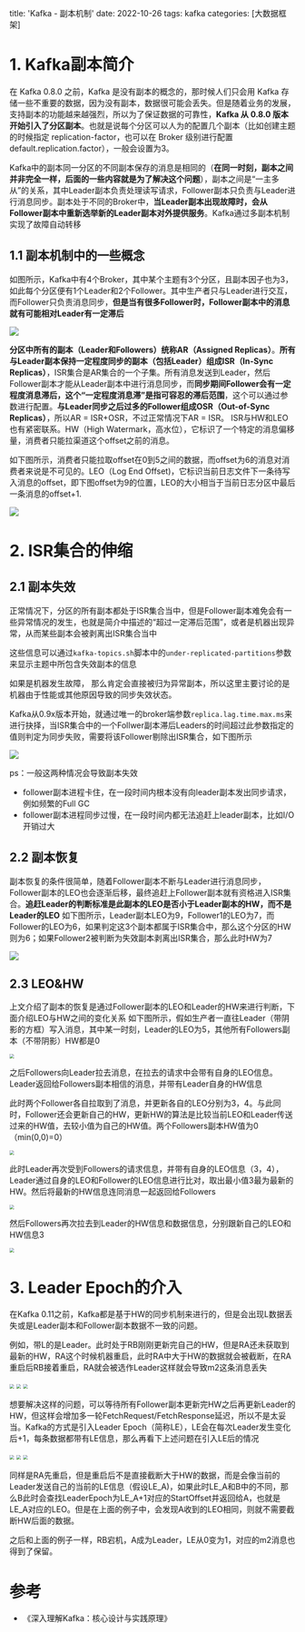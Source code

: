 title:  'Kafka - 副本机制'
date:  2022-10-26
tags: kafka
categories: [大数据框架]

# 1. Kafka副本简介

在 Kafka 0.8.0 之前，Kafka 是没有副本的概念的，那时候人们只会用 Kafka 存储一些不重要的数据，因为没有副本，数据很可能会丢失。但是随着业务的发展，支持副本的功能越来越强烈，所以为了保证数据的可靠性，**Kafka 从 0.8.0 版本开始引入了分区副本**。也就是说每个分区可以人为的配置几个副本（比如创建主题的时候指定 replication-factor，也可以在 Broker 级别进行配置 default.replication.factor），一般会设置为3。

Kafka中的副本同一分区的不同副本保存的消息是相同的（**在同一时刻，副本之间并非完全一样，后面的一些内容就是为了解决这个问题**），副本之间是“一主多从”的关系，其中Leader副本负责处理读写请求，Follower副本只负责与Leader进行消息同步。副本处于不同的Broker中，**当Leader副本出现故障时，会从Follower副本中重新选举新的Leader副本对外提供服务**。Kafka通过多副本机制实现了故障自动转移



## 1.1 副本机制中的一些概念
如图所示，Kafka中有4个Broker，其中某个主题有3个分区，且副本因子也为3，如此每个分区便有1个Leader和2个Follower。其中生产者只与Leader进行交互，而Follower只负责消息同步，**但是当有很多Follower时，Follower副本中的消息就有可能相对Leader有一定滞后**

![](https://blog-1253533258.cos.ap-shanghai.myqcloud.com/picgo/20221026181247.png)

**分区中所有的副本（Leader和Followers）统称AR（Assigned Replicas）**。**所有与Leader副本保持一定程度同步的副本（包括Leader）组成ISR（In-Sync Replicas）**，ISR集合是AR集合的一个子集。所有消息发送到Leader，然后Follower副本才能从Leader副本中进行消息同步，而**同步期间Follower会有一定程度消息滞后，这个“一定程度消息滞”是指可容忍的滞后范围**，这个可以通过参数进行配置。**与Leader同步之后过多的Follower组成OSR（Out-of-Sync Replicas）**，所以AR = ISR+OSR，不过正常情况下AR = ISR。
ISR与HW和LEO也有紧密联系。HW（High Watermark，高水位），它标识了一个特定的消息偏移量，消费者只能拉渠道这个offset之前的消息。

如下图所示，消费者只能拉取offset在0到5之间的数据，而offset为6的消息对消费者来说是不可见的。LEO（Log End Offset)，它标识当前日志文件下一条待写入消息的offset，即下图offset为9的位置，LEO的大小相当于当前日志分区中最后一条消息的offset+1.

![](https://blog-1253533258.cos.ap-shanghai.myqcloud.com/picgo/20221026181337.png)

# 2. ISR集合的伸缩
## 2.1 副本失效
正常情况下，分区的所有副本都处于ISR集合当中，但是Follower副本难免会有一些异常情况的发生，也就是简介中描述的“超过一定滞后范围”，或者是机器出现异常，从而某些副本会被剥离出ISR集合当中

这些信息可以通过`kafka-topics.sh`脚本中的`under-replicated-partitions`参数来显示主题中所包含失效副本的信息

如果是机器发生故障， 那么肯定会直接被归为异常副本，所以这里主要讨论的是机器由于性能或其他原因导致的同步失效状态。

Kafka从0.9x版本开始，就通过唯一的broker端参数`replica.lag.time.max.ms`来进行抉择，当ISR集合中的一个Follwer副本滞后Leaders的时间超过此参数指定的值则判定为同步失败，需要将该Follower剔除出ISR集合，如下图所示

<img src="https://blog-1253533258.cos.ap-shanghai.myqcloud.com/picgo/20221026181406.png"  />

ps：一般这两种情况会导致副本失效

- follower副本进程卡住，在一段时间内根本没有向leader副本发出同步请求，例如频繁的Full GC
- follower副本进程同步过慢，在一段时间内都无法追赶上leader副本，比如I/O开销过大

## 2.2 副本恢复
副本恢复的条件很简单，随着Follower副本不断与Leader进行消息同步，Follower副本的LEO也会逐渐后移，最终追赶上Follower副本就有资格进入ISR集合。**追赶Leader的判断标准是此副本的LEO是否小于Leader副本的HW，而不是Leader的LEO**
如下图所示，Leader副本LEO为9，Follower1的LEO为7，而Follower的LEO为6，如果判定这3个副本都属于ISR集合中，那么这个分区的HW则为6；如果Follower2被判断为失效副本剥离出ISR集合，那么此时HW为7

![](https://blog-1253533258.cos.ap-shanghai.myqcloud.com/picgo/20221026181451.png)


## 2.3 LEO&HW
上文介绍了副本的恢复是通过Follower副本的LEO和Leader的HW来进行判断，下面介绍LEO与HW之间的变化关系
如下图所示，假如生产者一直往Leader（带阴影的方框）写入消息，其中某一时刻，Leader的LEO为5，其他所有Followers副本（不带阴影）HW都是0

<img src="https://blog-1253533258.cos.ap-shanghai.myqcloud.com/picgo/20221026181514.png" 
style="zoom:50%;" />

之后Followers向Leader拉去消息，在拉去的请求中会带有自身的LEO信息。Leader返回给Followers副本相信的消息，并带有Leader自身的HW信息

此时两个Follower各自拉取到了消息，并更新各自的LEO分别为3，4。与此同时，Follower还会更新自己的HW，更新HW的算法是比较当前LEO和Leader传送过来的HW值，去较小值为自己的HW值。两个Followers副本HW值为0（min(0,0)=0）



<img src="https://blog-1253533258.cos.ap-shanghai.myqcloud.com/picgo/20221026181532.png" style="zoom:50%;" />

此时Leader再次受到Followers的请求信息，并带有自身的LEO信息（3，4），Leader通过自身的LEO和Follower的LEO信息进行比对，取出最小值3最为最新的HW。然后将最新的HW信息连同消息一起返回给Followers

<img src="https://blog-1253533258.cos.ap-shanghai.myqcloud.com/picgo/20221026181546.png" style="zoom:50%;" />

然后Followers再次拉去到Leader的HW信息和数据信息，分别跟新自己的LEO和HW信息3

<img src="https://blog-1253533258.cos.ap-shanghai.myqcloud.com/picgo/20221026181602.png" style="zoom:50%;" />


# 3. Leader Epoch的介入
在Kafka 0.11之前，Kafka都是基于HW的同步机制来进行的，但是会出现L数据丢失或是Leader副本和Follower副本数据不一致的问题。

例如，带L的是Leader。此时处于RB刚刚更新完自己的HW，但是RA还未获取到最新的HW，RA这个时候机器重启，此时RA中大于HW的数据就会被截断，在RA重启后RB接着重启，RA就会被选作Leader这样就会导致m2这条消息丢失

<img src="https://blog-1253533258.cos.ap-shanghai.myqcloud.com/picgo/20221026181634.png" style="zoom:50%;" />

<img src="https://blog-1253533258.cos.ap-shanghai.myqcloud.com/picgo/20221026181646.png" style="zoom:50%;" />

<img src="https://blog-1253533258.cos.ap-shanghai.myqcloud.com/picgo/20221026181658.png" style="zoom:50%;" />

想要解决这样的问题，可以等待所有Follower副本更新完HW之后再更新Leader的HW，但这样会增加多一轮FetchRequest/FetchResponse延迟，所以不是太妥当。Kafka的方式是引入Leader Epoch（简称LE），LE会在每次Leader发生变化后+1，每条数据都带有LE信息，那么再看下上述问题在引入LE后的情况

<img src="https://blog-1253533258.cos.ap-shanghai.myqcloud.com/picgo/20221026181724.png" style="zoom:50%;" />

<img src="https://blog-1253533258.cos.ap-shanghai.myqcloud.com/picgo/20221026181734.png" style="zoom:50%;" />

<img src="https://blog-1253533258.cos.ap-shanghai.myqcloud.com/picgo/20221026181746.png" style="zoom:50%;" />

同样是RA先重启，但是重启后不是直接截断大于HW的数据，而是会像当前的Leader发送自己的当前的LE信息（假设LE_A)，如果此时LE_A和B中的不同，那么B此时会查找LeaderEpoch为LE_A+1对应的StartOffset并返回给A，也就是LE_A对应的LEO。但是在上面的例子中，会发现A收到的LEO相同，则就不需要截断HW后面的数据。

之后和上面的例子一样，RB宕机，A成为Leader，LE从0变为1，对应的m2消息也得到了保留。

# 参考

- 《深入理解Kafka：核心设计与实践原理》
